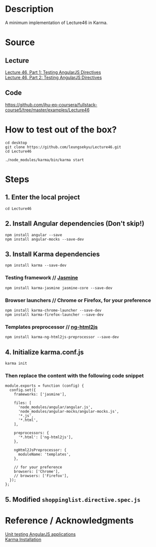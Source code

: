 # Description
A minimum implementation of Lecture46 in Karma.

# Source
## Lecture
[Lecture 46, Part 1: Testing AngularJS Directives](https://www.coursera.org/learn/single-page-web-apps-with-angularjs/lecture/gPEYm/lecture-46-part-1-testing-angularjs-directives)  
[Lecture 46, Part 2: Testing AngularJS Directives](https://www.coursera.org/learn/single-page-web-apps-with-angularjs/lecture/50zV5/lecture-46-part-2-testing-angularjs-directives)
## Code
https://github.com/jhu-ep-coursera/fullstack-course5/tree/master/examples/Lecture46

# How to test out of the box?
` cd desktop `  
` git clone https://github.com/leungsekyu/Lecture46.git `  
` cd Lecture46 `  

` ./node_modules/karma/bin/karma start `

# Steps
## 1. Enter the local project
` cd Lecture46 `
## 2. Install Angular dependencies (Don't skip!)
` npm install angular --save `  
` npm install angular-mocks --save-dev `
## 3. Install Karma dependencies
` npm install karma --save-dev `  
### Testing framework // [Jasmine](http://jasmine.github.io/)
` npm install karma-jasmine jasmine-core --save-dev `  
### Browser launchers // Chrome or Firefox, for your preference
` npm install karma-chrome-launcher --save-dev `  
` npm install karma-firefox-launcher --save-dev `  
### Templates preprocessor // [ng-html2js](https://github.com/karma-runner/karma-ng-html2js-preprocessor)
` npm install karma-ng-html2js-preprocessor --save-dev `
## 4. Initialize karma.conf.js
` karma init `
### Then replace the content with the following code snippet
```
module.exports = function (config) {
  config.set({
    frameworks: ['jasmine'],

    files: [
      'node_modules/angular/angular.js',
      'node_modules/angular-mocks/angular-mocks.js',
      '*.js',
      '*.html',
    ],

    preprocessors: {
      '*.html': ['ng-html2js'],
    },

    ngHtml2JsPreprocessor: {
      moduleName: 'templates',
    },

    // for your preference
    browsers: ['Chrome'],
    // browsers: ['Firefox'],
  });
};
```
## 5. Modified ` shoppinglist.directive.spec.js `

# Reference / Acknowledgments
[Unit testing AngularJS applications](https://www.airpair.com/angularjs/posts/unit-testing-angularjs-applications)  
[Karma Installation](http://karma-runner.github.io/0.12/intro/installation.html)